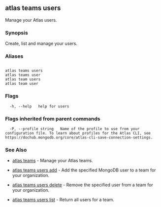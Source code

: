 ## atlas teams users

Manage your Atlas users.


### Synopsis

Create, list and manage your users.




### Aliases
```

atlas teams users
atlas teams user
atlas team users
atlas team user
```



### Flags

```
  -h, --help   help for users

```


### Flags inherited from parent commands

```
  -P, --profile string   Name of the profile to use from your configuration file. To learn about profiles for the Atlas CLI, see https://dochub.mongodb.org/core/atlas-cli-save-connection-settings.

```

### See Also


* [atlas teams](atlas_teams.md)	- Manage your Atlas teams.

* [atlas teams users add](atlas_teams_users_add.md)	- Add the specified MongoDB user to a team for your organization.

* [atlas teams users delete](atlas_teams_users_delete.md)	- Remove the specified user from a team for your organization.

* [atlas teams users list](atlas_teams_users_list.md)	- Return all users for a team.




